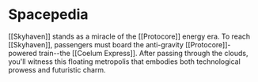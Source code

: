 # Spacepedia
[[Skyhaven]] stands as a miracle of the [[Protocore]] energy era. To reach [[Skyhaven]], passengers must board the anti-gravity [[Protocore]]-powered train--the [[Coelum Express]]. After passing through the clouds, you'll witness this floating metropolis that embodies both technological prowess and futuristic charm.